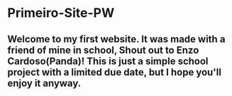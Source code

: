 # Primeiro-Site-PW
## Welcome to my first website. It was made with a friend of mine in school, Shout out to Enzo Cardoso(Panda)! This is just a simple school project with a limited due date, but I hope you'll enjoy it anyway.

